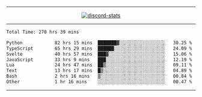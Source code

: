 <a href="https://www.github.com/ripavoid" target="_blank" rel="noreferrer">

-------

<div align='center'>
    <a href='https://discordapp.com/users/825178146797518881'>
        <img align='center' alt='discord-stats' src='https://api.discord-status.me/825178146797518881?nitro&boost=4&gradient=%231e0b1a%2C%23000000%2C%23000000%2C%23160316'></img>
    </a>
</div>

-------

<!--START_SECTION:waka-->

```txt
Total Time: 270 hrs 39 mins

Python            82 hrs 15 mins  ███████▓░░░░░░░░░░░░░░░░░   30.25 %
TypeScript        65 hrs 29 mins  ██████░░░░░░░░░░░░░░░░░░░   24.09 %
Svelte            40 hrs 57 mins  ███▓░░░░░░░░░░░░░░░░░░░░░   15.06 %
JavaScript        33 hrs 9 mins   ███░░░░░░░░░░░░░░░░░░░░░░   12.19 %
Lua               24 hrs 47 mins  ██▒░░░░░░░░░░░░░░░░░░░░░░   09.11 %
Text              13 hrs 17 mins  █▒░░░░░░░░░░░░░░░░░░░░░░░   04.89 %
Bash              2 hrs 16 mins   ▒░░░░░░░░░░░░░░░░░░░░░░░░   00.84 %
Other             1 hr 16 mins    ░░░░░░░░░░░░░░░░░░░░░░░░░   00.47 %
```

<!--END_SECTION:waka-->

-------
